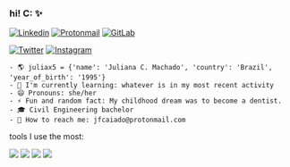 ### hi! C: ✨

<div>

[![Linkedin](https://img.shields.io/badge/LinkedIn-0077B5?style=for-the-badge&logo=linkedin&logoColor=white)](https://www.linkedin.com/in/jfcm/)
[![Protonmail](https://img.shields.io/badge/ProtonMail-8B89CC?style=for-the-badge&logo=protonmail&logoColor=white)](mailto:jfcaiado@protonmail.com)
[![GitLab](https://img.shields.io/badge/GitLab-330F63?style=for-the-badge&logo=gitlab&logoColor=white)](https://gitlab.com/juliax5)

[![Twitter](https://img.shields.io/badge/Twitter-1DA1F2?style=for-the-badge&logo=twitter&logoColor=white)](https://twitter.com/juli4x_py)
[![Instagram](https://img.shields.io/badge/Instagram-E4405F?style=for-the-badge&logo=instagram&logoColor=white)](https://www.instagram.com/julianacaiado/)

```
- 🌎 juliax5 = {'name': 'Juliana C. Machado', 'country': 'Brazil', 'year_of_birth': '1995'}
- 🌱 I'm currently learning: whatever is in my most recent activity
- 😄 Pronouns: she/her
- ⚡ Fun and random fact: My childhood dream was to become a dentist.
- 🎓 Civil Engineering bachelor
- 📨 How to reach me: jfcaiado@protonmail.com
```

tools I use the most:

<img src="https://img.shields.io/badge/Python-FFD43B?style=for-the-badge&logo=python&logoColor=blue" />
<img src="https://img.shields.io/badge/Flask-000000?style=for-the-badge&logo=flask&logoColor=white" />
<img src="https://img.shields.io/badge/fastapi-109989?style=for-the-badge&logo=FASTAPI&logoColor=white" />
<img src="https://img.shields.io/badge/Docker-2CA5E0?style=for-the-badge&logo=docker&logoColor=white" />

</div>

